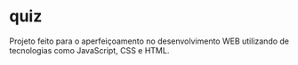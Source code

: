 # quiz
Projeto feito para o aperfeiçoamento no desenvolvimento WEB utilizando de tecnologias como JavaScript, CSS e HTML.
